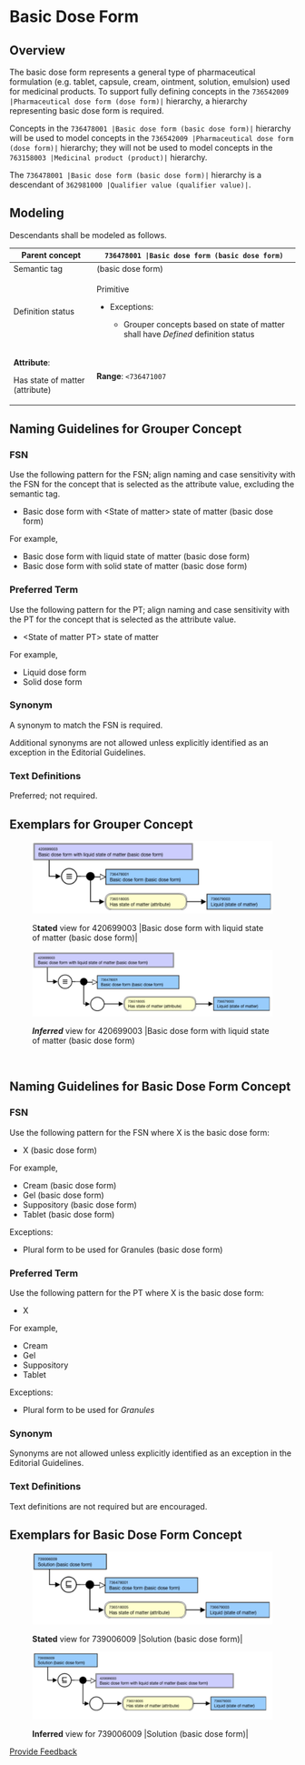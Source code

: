 # Basic Dose Form

## Overview

The basic dose form represents a general type of pharmaceutical formulation (e.g. tablet, capsule, cream, ointment, solution, emulsion) used for medicinal products. To support fully defining concepts in the `736542009 |Pharmaceutical dose form (dose form)|` hierarchy, a hierarchy representing basic dose form is required.

Concepts in the `736478001 |Basic dose form (basic dose form)|` hierarchy will be used to model concepts in the `736542009 |Pharmaceutical dose form (dose form)|` hierarchy; they will not be used to model concepts in the `763158003 |Medicinal product (product)|` hierarchy.

The `736478001 |Basic dose form (basic dose form)|` hierarchy is a descendant of `362981000 |Qualifier value (qualifier value)|`.

## Modeling

Descendants shall be modeled as follows.

| Parent concept                                                           | `736478001 \|Basic dose form (basic dose form)`                                                                                                               |
| ------------------------------------------------------------------------ | ------------------------------------------------------------------------------------------------------------------------------------------------------------- |
| Semantic tag                                                             | (basic dose form)                                                                                                                                             |
| Definition status                                                        | <p>Primitive</p><ul><li><p>Exceptions:</p><ul><li>Grouper concepts based on state of matter shall have <em>Defined</em> definition status</li></ul></li></ul> |
| <p><strong>Attribute</strong>:</p><p>Has state of matter (attribute)</p> | <p><strong>Range</strong>: <code>&#x3C;736471007 |State of matter (state of matter)</code></p><p></p><p><strong>Cardinality</strong>: 1..1</p>                |

## Naming Guidelines for Grouper Concept

### FSN

Use the following pattern for the FSN; align naming and case sensitivity with the FSN for the concept that is selected as the attribute value, excluding the semantic tag.

* Basic dose form with \<State of matter> state of matter (basic dose form)

For example,

* Basic dose form with liquid state of matter (basic dose form)
* Basic dose form with solid state of matter (basic dose form)

### Preferred Term

Use the following pattern for the PT; align naming and case sensitivity with the PT for the concept that is selected as the attribute value.

* \<State of matter PT> state of matter

For example,

* Liquid dose form
* Solid dose form

### Synonym

A synonym to match the FSN is required.

Additional synonyms are not allowed unless explicitly identified as an exception in the Editorial Guidelines.

### Text Definitions

Preferred; not required.

## Exemplars for Grouper Concept

<figure><img src="../../../../../../../.gitbook/assets/image (87).png" alt=""><figcaption><p>S<strong>tated</strong> view for 420699003 |Basic dose form with liquid state of matter (basic dose form)|</p></figcaption></figure>

<figure><img src="../../../../../../../.gitbook/assets/image (88).png" alt=""><figcaption><p><em><strong>Inferred</strong></em> view for 420699003 |Basic dose form with liquid state of matter (basic dose form)</p></figcaption></figure>

<figure><img src="../../../../../../../authoring/pharmaceutical-and-biologic-product/images/174691158.png" alt=""><figcaption></figcaption></figure>

## Naming Guidelines for Basic Dose Form Concept

### FSN

Use the following pattern for the FSN where X is the basic dose form:

* X (basic dose form)

For example,

* Cream (basic dose form)
* Gel (basic dose form)
* Suppository (basic dose form)
* Tablet (basic dose form)

Exceptions:

* Plural form to be used for Granules (basic dose form)

### Preferred Term

Use the following pattern for the PT where X is the basic dose form:

* X

For example,

* Cream
* Gel
* Suppository
* Tablet

Exceptions:

* Plural form to be used for _Granules_

### Synonym

Synonyms are not allowed unless explicitly identified as an exception in the Editorial Guidelines.

### Text Definitions

Text definitions are not required but are encouraged.

## Exemplars for Basic Dose Form Concept

<figure><img src="../../../../../../../.gitbook/assets/image (89).png" alt=""><figcaption><p><strong>Stated</strong> view for 739006009 |Solution (basic dose form)|</p></figcaption></figure>

<figure><img src="../../../../../../../.gitbook/assets/image (90).png" alt=""><figcaption><p><strong>Inferred</strong> view for 739006009 |Solution (basic dose form)|</p></figcaption></figure>

<a href="https://docs.google.com/forms/d/e/1FAIpQLScTmbZIf0UEQwYDkY27EEWBkaiYkHSbR0_9DmFrMLXoQLyL7Q/viewform?usp=pp_url&#x26;entry.1767247133=SCT+Editorial+Guide&#x26;entry.670899847=Basic%20Dose%20Form" class="button primary">Provide Feedback</a>
